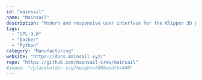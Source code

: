 ```yaml
---
id: "mainsail"
name: "Mainsail"
description: "Modern and responsive user interface for the Klipper 3D printer firmware. Control and monitor your printer from everywhere, from any device."
tags:
  - "GPL-3.0"
  - "Docker"
  - "Python"
category: "Manufacturing"
website: "https://docs.mainsail.xyz/"
repo: "https://github.com/mainsail-crew/mainsail"
#image: "/placeholder.svg?height=300&width=400"
---
```


